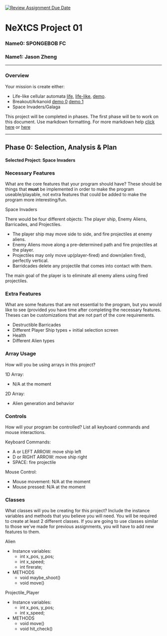 [![Review Assignment Due Date](https://classroom.github.com/assets/deadline-readme-button-22041afd0340ce965d47ae6ef1cefeee28c7c493a6346c4f15d667ab976d596c.svg)](https://classroom.github.com/a/PX83n--N)
# NeXtCS Project 01
### Name0: SPONGEBOB FC
### Name1: Jason Zheng
---

### Overview
Your mission is create either:
- Life-like cellular automata [life](https://en.wikipedia.org/wiki/Conway%27s_Game_of_Life), [life-like](https://en.wikipedia.org/wiki/Life-like_cellular_automaton), [demo](https://www.netlogoweb.org/launch#https://www.netlogoweb.org/assets/modelslib/Sample%20Models/Computer%20Science/Cellular%20Automata/Life.nlogo).
- Breakout/Arkanoid [demo 0](https://elgoog.im/breakout/)  [demo 1](https://www.crazygames.com/game/atari-breakout)
- Space Invaders/Galaga

This project will be completed in phases. The first phase will be to work on this document. Use markdown formatting. For more markdown help [click here](https://github.com/adam-p/markdown-here/wiki/Markdown-Cheatsheet) or [here](https://docs.github.com/en/get-started/writing-on-github/getting-started-with-writing-and-formatting-on-github/basic-writing-and-formatting-syntax)


---

## Phase 0: Selection, Analysis & Plan

#### Selected Project: Space Invaders

### Necessary Features
What are the core features that your program should have? These should be things that __must__ be implemented in order to make the program useable/playable, not extra features that could be added to make the program more interesting/fun.

Space Invaders

There would be four different objects: The player ship, Enemy Aliens, Barricades, and Projectiles.

- The player ship may move side to side, and fire projectiles at enemy aliens.
- Enemy Aliens move along a pre-determined path and fire projectiles at the player.
- Projectiles may only move up(player-fired) and down(alien fired), perfectly vertical. 
- Barridcades delete any projectile that comes into contact with them.

The main goal of the player is to eliminate all enemy aliens using fired projectiles.

### Extra Features
What are some features that are not essential to the program, but you would like to see (provided you have time after completing the necessary features. Theses can be customizations that are not part of the core requirements.

- Destructible Barricades
- Different Player Ship types + initial selection screen
- Health
- Different Alien types

### Array Usage
How will you be using arrays in this project?

1D Array:
- N/A at the moment

2D Array:
- Alien generation and behavior


### Controls
How will your program be controlled? List all keyboard commands and mouse interactions.

Keyboard Commands:
- A or LEFT ARROW: move ship left
- D or RIGHT ARROW: move ship right
- SPACE: fire projectile

Mouse Control:
- Mouse movement: N/A at the moment
- Mouse pressed: N/A at the moment


### Classes
What classes will you be creating for this project? Include the instance variables and methods that you believe you will need. You will be required to create at least 2 different classes. If you are going to use classes similar to those we've made for previous assignments, you will have to add new features to them.

Alien
- Instance variables:
  - int x_pos, y_pos;
  - int x_speed;
  - int firerate;
- METHODS
  - void maybe_shoot()
  - void move()

Projectile_Player
- Instance variables:
  - int x_pos, y_pos;
  - int x_speed;
- METHODS
  - void move()
  - void hit_check()

